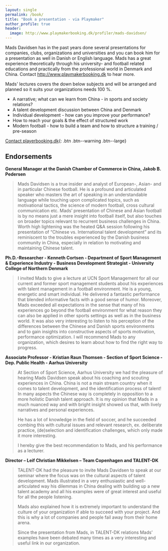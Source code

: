 ```yaml
---
layout: single
permalink: /book/
title: "Book a presentation - via Playmaker"
author_profile: true
header:
  image: http://www.playmakerbooking.dk/profiler/mads-davidsen/
---
```


Mads Davidsen has in the past years done several presentations for companies, clubs, organizations and universities and you can book him for a presentation as well in Danish or English language. Mads has a great experience theoretically through his university- and football related educations and practically from the professional world in Denmark and China. Contact http://www.playmakerbooking.dk to hear more.

Mads' lectures covers the down below subjects and will be arranged and planned so it suits your organizations needs 100 %.

- A narrative; what can we learn from China - in sports and society relations?
- A talent development discussion between China and Denmark
- Individual development - how can you improve your performance?
- How to reach your goals & the effect of structured work
- Modern football - how to build a team and how to structure a training / pre-season
 
[Contact playerbooking.dk](http://www.playmakerbooking.dk/profiler/mads-davidsen/){: .btn .btn--warning .btn--large}


## Endorsements

**General Manager at the Danish Chamber of Commerce in China, Jakob B. Pedersen**

> Mads Davidsen is a true insider and analyst of European-, Asian- and in particular Chinese football. He is a profound and articulated speaker who masters the art of speaking in an understandable language while touching upon complicated topics, such as motivational tactics, the science of modern football, cross cultural communication etc. Mads’ presentation of Chinese and Asian football is by no means just a mere insight into football itself, but also touches on broader topics relevant to recurrent business challenges in China. Worth high lightening was the heated Q&A session following his presentation of “Chinese vs. International talent development” and its reminiscent to the troubles experienced by the Danish business community in China, especially in relation to motivating and maintaining Chinese talent.

 
**Ph.D.-Researcher - Kenneth Cortsen - Department of Sport Management & Experience Industry - Business Development Strategist - University College of Northern Denmark**

> I invited Mads to give a lecture at UCN Sport Management for all our current and former sport management students about his experiences with talent management in a football environment. He is a young, energetic and smart individual. He delivered a fantastic performance that blended informative facts with a good sense of humor. Moreover, Mads exceeded all expectations in the sense that many of his experiences go beyond the football environment for what reason they can also be applied in other sports settings as well as in the business world. It was also very interesting to listen to his perception of the differences between the Chinese and Danish sports environments and to gain insights into constructive aspects of sports motivation, performance optimization. I will recommend Mads to any organization, which desires to learn about how to find the right way to progress.


**Associate Professor - Kristian Raun Thomsen - Section of Sport Science - Dep. Public Health - Aarhus University**

> At Section of Sport Science, Aarhus University we had the pleasure of hearing Mads Davidsen speak about his coaching and scouting experiences in China. China is not a main stream country when it comes to talent development, and the identification process of talent! In many aspects the Chinese way is completely in opposition to a more holistic Danish talent approach. It is my opinion that Mads in a much nuanced way and with bright insight showed us that, with lively narratives and personal experiences.
> 
> He has a lot of knowledge in the field of soccer, and he succeeded combing this with cultural issues and relevant research, ex. deliberate practice, (de)selection and identification challenges, which only made it more interesting.
> 
> I hereby give the best recommendation to Mads, and his performance as a lecturer.

**Director – Leif Christian Mikkelsen – Team Copenhagen and TALENT-DK**

> TALENT-DK had the pleasure to invite Mads Davidsen to speak at our seminar where the focus was on the cultural aspects of talent development. Mads illustrated in a very enthusiastic and well-articulated way his dilemmas in China dealing with building up a new talent academy and all his examples were of great interest and useful for all the people listening.
>
> Mads also explained how it is extremely important to understand the culture of your organization if able to succeed with your project. And this is why a lot of companies and people fail away from their home arena.
> 
> Since the presentation from Mads, in TALENT-DK relations Mads’ examples have been debated many times as a very interesting and useful link in our organization.
